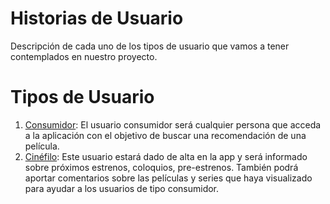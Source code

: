 ﻿# Historias de Usuario

Descripción de cada uno de los tipos de usuario que vamos a tener contemplados en nuestro proyecto.


# Tipos de Usuario

 1. [Consumidor](https://github.com/josevilchez247/Odyssey/issues/2): El usuario consumidor será cualquier persona que acceda a la aplicación con el objetivo de buscar una recomendación de una película.
 2. [Cinéfilo](https://github.com/josevilchez247/Odyssey/issues/3): Este usuario estará dado de alta en la app y será informado sobre próximos estrenos, coloquios, pre-estrenos. También podrá aportar comentarios sobre las películas y series que haya visualizado para ayudar a los usuarios de tipo consumidor.


